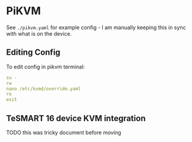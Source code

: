 # PiKVM

See `./pikvm.yaml` for example config - I am manually keeping this in sync with what is on the device.

## Editing Config

To edit config in pikvm terminal:

```yaml
su -
rw
nano /etc/kvmd/override.yaml
ro
exit
```

## TeSMART 16 device KVM integration

TODO this was tricky document before moving
